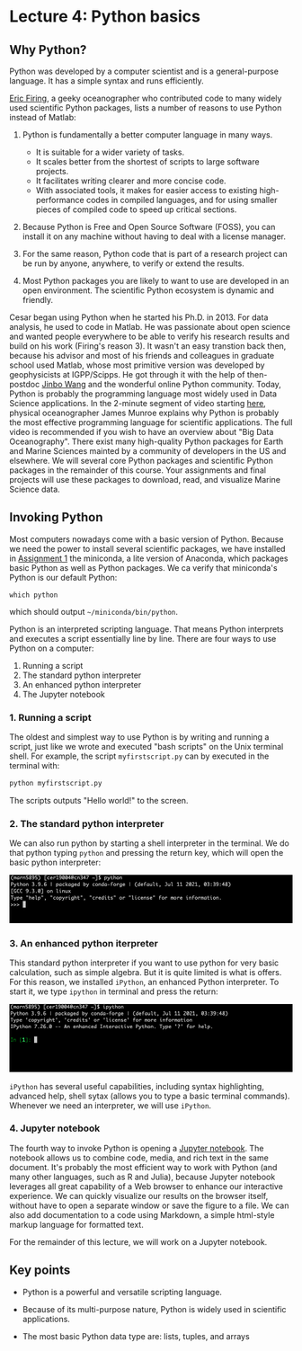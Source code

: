 # Lecture 4: Python basics


## Why Python?

Python was developed by a computer scientist and is a general-purpose language. It has a simple syntax
and runs efficiently.

[Eric Firing](https://github.com/efiring), a geeky oceanographer who contributed code to many widely used scientific Python packages, lists 
a number of reasons to use Python instead of Matlab:

1. Python is fundamentally a better computer language in many ways.

    * It is suitable for a wider variety of tasks.
    * It scales better from the shortest of scripts to large software projects.
    * It facilitates writing clearer and more concise code.
    * With associated tools, it makes for easier access to existing high-performance codes in compiled languages, and for using smaller pieces of compiled code to speed up     critical sections.

2. Because Python is Free and Open Source Software (FOSS), you can install it on any machine without having to deal with a license manager.

3. For the same reason, Python code that is part of a research project can be run by anyone, anywhere, to verify or extend the results.

4. Most Python packages you are likely to want to use are developed in an open environment. The scientific Python ecosystem is dynamic and friendly.

Cesar began using Python when he started his Ph.D. in 2013. For data analysis, he used to code in Matlab. He was passionate about open science and wanted people 
everywhere to be able to verify his research results and build on his work (Firing's reason 3). It wasn't an easy transtion back then, because his advisor and most of his friends and colleagues in graduate school used Matlab, whose most primitive version was developed by geophysicists at IGPP/Scipps.  He got through it with the help 
of then-postdoc [Jinbo Wang](https://science.jpl.nasa.gov/people/jwang2/) and the wonderful online Python community. Today, Python is probably the programming language most widely used in Data Science applications. In the 2-minute segment of video starting [here](https://youtu.be/gJd-Ohf1FfM?t=1145), physical oceanographer James Munroe explains why Python is probably the most effective programming language for scientific applications. The full video is recommended if you wish to have an overview about "Big Data Oceanography".  There exist many high-quality Python packages for Earth and Marine Sciences mainted by a community of developers in the US and elsewhere. We will several core Python packages and scientific Python packages in the remainder of this course. Your assignments and final projects will use these packages to download, read, and visualize Marine Science data.


## Invoking Python

Most computers nowadays come with a basic version of Python. Because we need the power to install several scientific packages, we have installed in [Assignment 1](../assignments/01/) the miniconda, a lite version of Anaconda, which packages basic Python as well as Python packages. We ca verify that miniconda's Python is our default Python:

    which python

which should output `~/miniconda/bin/python`.



Python is an interpreted scripting language. That means Python interprets and executes a script essentially line by line. There are four ways to use Python on a computer:

  1. Running a script
  2. The standard python interpreter
  3. An enhanced python interpreter
  4. The Jupyter notebook

### 1. Running a script

The oldest and simplest way to use Python is by writing and running a script, just like we wrote and executed "bash scripts" on the Unix terminal shell. For example, the script `myfirstscript.py` can by executed in the terminal with:

```PYTHON
python myfirstscript.py
```

The scripts outputs "Hello world!" to the screen.

### 2. The standard python interpreter

We can also run python by starting a shell interpreter in the terminal. We do that python typing `python` and pressing the return key, which will open the basic python interpreter:

![](img/basicinterpreter.png)

### 3. An enhanced python iterpreter

This standard python interpreter if you want to use python for very basic calculation, such as simple algebra. But it is quite limited is what is offers. For this reason, we installed `iPython`, an enhanced Python interpreter. To start it, we type `ipython` in terminal and press the return:


![](img/ipython.png)

`iPython` has several useful capabilities, including syntax highlighting, advanced help, shell sytax (allows you to type a basic terminal commands). Whenever we need an interpreter, we will use `iPython`.

### 4. Jupyter notebook
The fourth way to invoke Python is opening a [Jupyter notebook](https://jupyter-notebook.readthedocs.io/en/stable/notebook.html). The notebook allows us to combine code, media, and rich text in the same document. It's probably the most efficient way to work with Python (and many other languages, such as R and Julia), because Jupyter notebook leverages all great capability of a Web browser to enhance our interactive experience. We can quickly visualize our results on the browser itself, without have to open a separate window or save the figure to a file. We can also add documentation to a code using Markdown, a simple html-style markup language for formatted text.

For the remainder of this lecture, we will work on a Jupyter notebook.


## Key points 

- Python is a powerful and versatile scripting language.

- Because of its multi-purpose nature, Python is widely used in scientific
  applications.

- The most basic Python data type are: lists, tuples, and arrays
